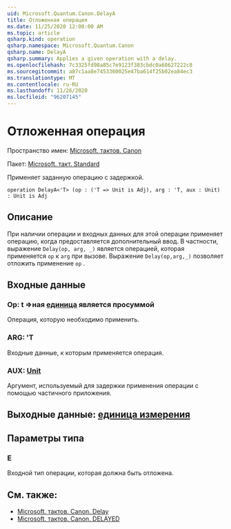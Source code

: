 ```yaml
---
uid: Microsoft.Quantum.Canon.DelayA
title: Отложенная операция
ms.date: 11/25/2020 12:00:00 AM
ms.topic: article
qsharp.kind: operation
qsharp.namespace: Microsoft.Quantum.Canon
qsharp.name: DelayA
qsharp.summary: Applies a given operation with a delay.
ms.openlocfilehash: 7c3325fd98a85c7e9123f383cbdc0a68627222c8
ms.sourcegitcommit: a87c1aa8e7453360025e47ba614f25b02ea84ec3
ms.translationtype: MT
ms.contentlocale: ru-RU
ms.lasthandoff: 11/26/2020
ms.locfileid: "96207145"
---
```

# <a name="delaya-operation"></a>Отложенная операция

Пространство имен: [Microsoft. тактов. Canon](xref:Microsoft.Quantum.Canon)

Пакет: [Microsoft. такт. Standard](https://nuget.org/packages/Microsoft.Quantum.Standard)


Применяет заданную операцию с задержкой.

```qsharp
operation DelayA<'T> (op : ('T => Unit is Adj), arg : 'T, aux : Unit) : Unit is Adj
```


## <a name="description"></a>Описание

При наличии операции и входных данных для этой операции применяет операцию, когда предоставляется дополнительный ввод.
В частности, выражение `Delay(op, arg, _)` является операцией, которая применяется `op` к `arg` при вызове.
Выражение `Delay(op,arg,_)` позволяет отложить применение `op` .

## <a name="input"></a>Входные данные

### <a name="op--t--unit--is-adj"></a>Op: t =>ная [единица](xref:microsoft.quantum.lang-ref.unit)  является просуммой

Операция, которую необходимо применить.


### <a name="arg--t"></a>ARG: 'T

Входные данные, к которым применяется операция.


### <a name="aux--unit"></a>AUX: [Unit](xref:microsoft.quantum.lang-ref.unit)

Аргумент, используемый для задержки применения операции с помощью частичного приложения.



## <a name="output--unit"></a>Выходные данные: [единица измерения](xref:microsoft.quantum.lang-ref.unit)



## <a name="type-parameters"></a>Параметры типа

### <a name="t"></a>Е

Входной тип операции, которая должна быть отложена.

## <a name="see-also"></a>См. также:

- [Microsoft. тактов. Canon. Delay](xref:Microsoft.Quantum.Canon.Delay)
- [Microsoft. тактов. Canon. DELAYED](xref:Microsoft.Quantum.Canon.Delayed)